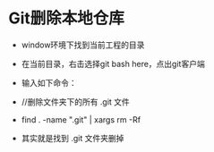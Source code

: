 # Git删除本地仓库

- window环境下找到当前工程的目录
- 在当前目录，右击选择git bash here，点出git客户端
- 输入如下命令：
- //删除文件夹下的所有 .git 文件
- find . -name ".git" | xargs rm -Rf

- 其实就是找到 .git 文件夹删掉